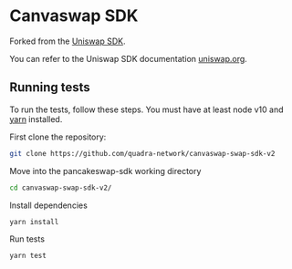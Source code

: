 # Canvaswap SDK

Forked from the [Uniswap SDK](https://github.com/Uniswap/uniswap-v2-sdk/commit/a88048e9c4198a5bdaea00883ca00c8c8e582605).

You can refer to the Uniswap SDK documentation [uniswap.org](https://uniswap.org/docs/v2/SDK/getting-started/).

## Running tests

To run the tests, follow these steps. You must have at least node v10 and [yarn](https://yarnpkg.com/) installed.

First clone the repository:

```sh
git clone https://github.com/quadra-network/canvaswap-swap-sdk-v2
```

Move into the pancakeswap-sdk working directory

```sh
cd canvaswap-swap-sdk-v2/
```

Install dependencies

```sh
yarn install
```

Run tests

```sh
yarn test
```